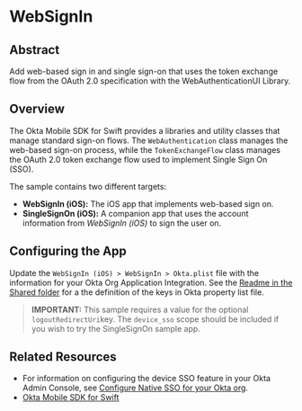 # WebSignIn

## Abstract

Add web-based sign in and single sign-on that uses the token exchange flow from the OAuth 2.0 specification with the WebAuthenticationUI Library.

## Overview

The Okta Mobile SDK for Swift provides a libraries and utility classes that manage standard sign-on flows. The `WebAuthentication` class manages the web-based sign-on process, while the `TokenExchangeFlow` class manages the OAuth 2.0 token exchange flow used to implement Single Sign On (SSO).

The sample contains two different targets:

- **WebSignIn (iOS):** The iOS app that implements web-based sign on.
- **SingleSignOn (iOS):** A companion app that uses the account information from _WebSignIn (iOS)_ to sign the user on.

## Configuring the App

Update the `WebSignIn (iOS) > WebSignIn > Okta.plist` file with the information for your Okta Org Application Integration. See the [Readme in the Shared folder](../Shared/README.md#okta_property_list) for a the definition of the keys in Okta property list file.

> **IMPORTANT:** This sample requires a value for the optional `logoutRedirectUri`key. The `device_sso` scope should be included if you wish to try the SingleSignOn sample app.
   
## Related Resources

- For information on configuring the device SSO feature in your Okta Admin Console, see [Configure Native SSO for your Okta org](https://developer.okta.com/docs/guides/configure-native-sso/-/main/#configure-native-sso-for-your-okta-org).
- [Okta Mobile SDK for Swift](https://github.com/okta/okta-mobile-swift)
